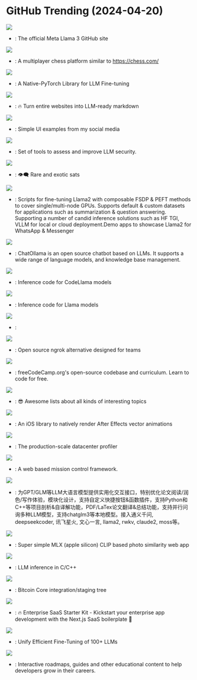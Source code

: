 # GitHub Trending (2024-04-20)

![](https://img.shields.io/badge/Python-New%201-green?style=flat-square&logo=appveyor)
- [](https://github.comundefined): The official Meta Llama 3 GitHub site

![](https://img.shields.io/badge/TypeScript-New%2013-green?style=flat-square&logo=appveyor)
- [](https://github.comundefined): A multiplayer chess platform similar to https://chess.com/

![](https://img.shields.io/badge/Python-New%20324-green?style=flat-square&logo=appveyor)
- [](https://github.comundefined): A Native-PyTorch Library for LLM Fine-tuning

![](https://img.shields.io/badge/TypeScript-New%20321-green?style=flat-square&logo=appveyor)
- [](https://github.comundefined): 🔥 Turn entire websites into LLM-ready markdown

![](https://img.shields.io/badge/HTML-New%20510-green?style=flat-square&logo=appveyor)
- [](https://github.comundefined): Simple UI examples from my social media

![](https://img.shields.io/badge/Python-New%20113-green?style=flat-square&logo=appveyor)
- [](https://github.comundefined): Set of tools to assess and improve LLM security.

![](https://img.shields.io/badge/Rust-New%2038-green?style=flat-square&logo=appveyor)
- [](https://github.comundefined): 👁‍🗨 Rare and exotic sats

![](https://img.shields.io/badge/Jupyter%20Notebook-New%20149-green?style=flat-square&logo=appveyor)
- [](https://github.comundefined): Scripts for fine-tuning Llama2 with composable FSDP & PEFT methods to cover single/multi-node GPUs. Supports default & custom datasets for applications such as summarization & question answering. Supporting a number of candid inference solutions such as HF TGI, VLLM for local or cloud deployment.Demo apps to showcase Llama2 for WhatsApp & Messenger

![](https://img.shields.io/badge/Vue-New%2067-green?style=flat-square&logo=appveyor)
- [](https://github.comundefined): ChatOllama is an open source chatbot based on LLMs. It supports a wide range of language models, and knowledge base management.

![](https://img.shields.io/badge/Python-New%20108-green?style=flat-square&logo=appveyor)
- [](https://github.comundefined): Inference code for CodeLlama models

![](https://img.shields.io/badge/Python-New%2088-green?style=flat-square&logo=appveyor)
- [](https://github.comundefined): Inference code for Llama models

![](https://img.shields.io/badge/JavaScript-New%2070-green?style=flat-square&logo=appveyor)
- [](https://github.comundefined): 

![](https://img.shields.io/badge/Svelte-New%20164-green?style=flat-square&logo=appveyor)
- [](https://github.comundefined): Open source ngrok alternative designed for teams

![](https://img.shields.io/badge/TypeScript-New%20161-green?style=flat-square&logo=appveyor)
- [](https://github.comundefined): freeCodeCamp.org's open-source codebase and curriculum. Learn to code for free.

![](https://img.shields.io/badge/none-New%20251-green?style=flat-square&logo=appveyor)
- [](https://github.comundefined): 😎 Awesome lists about all kinds of interesting topics

![](https://img.shields.io/badge/Swift-New%2038-green?style=flat-square&logo=appveyor)
- [](https://github.comundefined): An iOS library to natively render After Effects vector animations

![](https://img.shields.io/badge/Go-New%20345-green?style=flat-square&logo=appveyor)
- [](https://github.comundefined): The production-scale datacenter profiler

![](https://img.shields.io/badge/JavaScript-New%20311-green?style=flat-square&logo=appveyor)
- [](https://github.comundefined): A web based mission control framework.

![](https://img.shields.io/badge/Python-New%20101-green?style=flat-square&logo=appveyor)
- [](https://github.comundefined): 为GPT/GLM等LLM大语言模型提供实用化交互接口，特别优化论文阅读/润色/写作体验，模块化设计，支持自定义快捷按钮&函数插件，支持Python和C++等项目剖析&自译解功能，PDF/LaTex论文翻译&总结功能，支持并行问询多种LLM模型，支持chatglm3等本地模型。接入通义千问, deepseekcoder, 讯飞星火, 文心一言, llama2, rwkv, claude2, moss等。

![](https://img.shields.io/badge/Python-New%2017-green?style=flat-square&logo=appveyor)
- [](https://github.comundefined): Super simple MLX (apple silicon) CLIP based photo similarity web app

![](https://img.shields.io/badge/C%2B%2B-New%20112-green?style=flat-square&logo=appveyor)
- [](https://github.comundefined): LLM inference in C/C++

![](https://img.shields.io/badge/C%2B%2B-New%2046-green?style=flat-square&logo=appveyor)
- [](https://github.comundefined): Bitcoin Core integration/staging tree

![](https://img.shields.io/badge/TypeScript-New%20168-green?style=flat-square&logo=appveyor)
- [](https://github.comundefined): 🔥 Enterprise SaaS Starter Kit - Kickstart your enterprise app development with the Next.js SaaS boilerplate 🚀

![](https://img.shields.io/badge/Python-New%2056-green?style=flat-square&logo=appveyor)
- [](https://github.comundefined): Unify Efficient Fine-Tuning of 100+ LLMs

![](https://img.shields.io/badge/TypeScript-New%20183-green?style=flat-square&logo=appveyor)
- [](https://github.comundefined): Interactive roadmaps, guides and other educational content to help developers grow in their careers.


